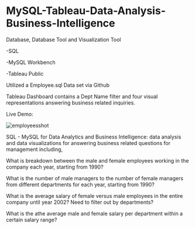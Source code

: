 # MySQL-Tableau-Data-Analysis-Business-Intelligence

Database, Database Tool and Visualization Tool

-SQL

-MySQL Workbench

-Tableau Public 

Utilized a Employee.sql Data set via Github

Tableau Dashboard contains a Dept Name filter and four visual representations answering business related inquiries. 

Live Demo:

![employeesshot](https://user-images.githubusercontent.com/86543368/207450608-bdc2680f-3c9d-49cd-93b4-53322f97fa49.png)


SQL - MySQL for Data Analytics and Business Intelligence: data analysis and data visualizations for answering business related questions for management including,

What is breakdown between the male and female employees working in the company each year, starting from 1990?

What is the number of male managers to the number of female managers from different departments for each year, starting from 1990?

What is the average salary of female versus male employees in the entire company until year 2002? Need to filter out by departments?

What is the athe average male and female salary per department within a certain salary range?

